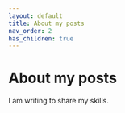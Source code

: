 ```yaml
---
layout: default
title: About my posts
nav_order: 2
has_children: true
---
```


# About my posts

I am writing to share my skills.